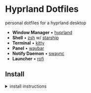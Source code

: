 # Hyprland Dotfiles
personal dotfiles for a hyprland desktop

- **Window Manager** • [hyprland](https://github.com/hyprwm/Hyprland)
- **Shell** • [zsh](https://www.zsh.org) w/ [starship](https://github.com/starship/starship) 
- **Terminal** • [kitty](https://github.com/kovidgoyal/kitty)
- **Panel** • [waybar](https://aur.archlinux.org/packages/waybar-hyprland-git)
- **Notify Daemon** • [swaync](https://github.com/ErikReider/SwayNotificationCenter)
- **Launcher** • [rofi](https://github.com/davatorium/rofi)

## Install
<details>
<summary>install instructions</summary>

- endeavoros was used as the base with no DE selected
- install packages using [install.sh](./install.sh)
```
./install.sh
```

## Misc

### anyrun hyprland window switcher
> see [anyrun-hyprland](https://github.com/auctumnus/anyrun-hyprland)

1. `git clone https://github.com/auctumnus/anyrun-hyprland`
2. `cd anyrun-hyprland`
3. `cargo build --release`
4. `cp target/release/libanyrun_hyprland.so ~/.config/anyrun/plugins`

### External Monitor Backlight Control
> see [backlight](https://wiki.archlinux.org/title/Backlight#External_monitors)

1. install `ddcutil`
2. add user to `i2c` group (*only if ddcutil <= 1.3*)
3. add `i2c-dev` kernel module (*only if `/dev/i2c-*` are not loaded*)


### Git Config
1. add `username` & `email` to `git/config`
    ```
    [user]
        email = <email>
        name = <username>
    ```

## Theming

### Global Cursor Theme
to have a unified cursor theme before and after login change 

`/usr/share/icons/default`
```ini
[Icon Theme]
Inherits=<cursor theme>
```
### QT theme
change the contents of `/etc/environment` and add
```
QT_QPA_PLATFORMTHEME=qt5ct
```

### SDDM theme
change contents of `/etc/sddm.conf` to
```ini
[Theme]
Current=corners
```

</details>